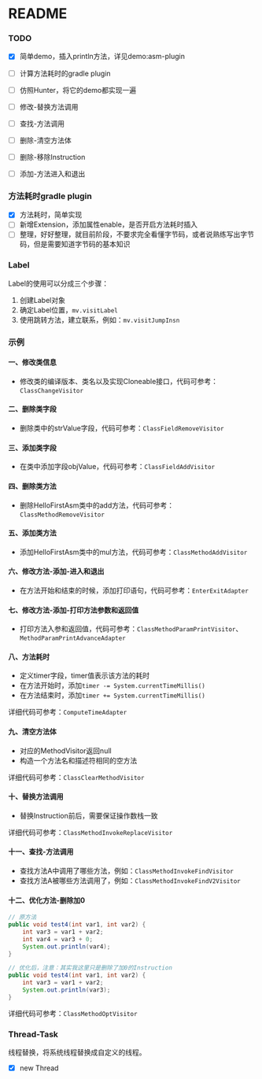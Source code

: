 # README    



### TODO   

- [x] 简单demo，插入println方法，详见demo:asm-plugin
- [ ] 计算方法耗时的gradle plugin
- [ ] 仿照Hunter，将它的demo都实现一遍
- [ ] 修改-替换方法调用
- [ ] 查找-方法调用
- [ ] 删除-清空方法体
- [ ] 删除-移除Instruction
- [ ] 添加-方法进入和退出


### 方法耗时gradle plugin      

- [x] 方法耗时，简单实现
- [ ] 新增Extension，添加属性enable，是否开启方法耗时插入
- [ ] 整理，好好整理，就目前阶段，不要求完全看懂字节码，或者说熟练写出字节码，但是需要知道字节码的基本知识

### Label    
Label的使用可以分成三个步骤：
1. 创建Label对象
2. 确定Label位置，`mv.visitLabel`
3. 使用跳转方法，建立联系，例如：`mv.visitJumpInsn`

### 示例   
#### 一、修改类信息    
- 修改类的编译版本、类名以及实现Cloneable接口，代码可参考：`ClassChangeVisitor`   
#### 二、删除类字段  
- 删除类中的strValue字段，代码可参考：`ClassFieldRemoveVisitor`  
#### 三、添加类字段    
- 在类中添加字段objValue，代码可参考：`ClassFieldAddVisitor`       
#### 四、删除类方法   
- 删除HelloFirstAsm类中的add方法，代码可参考：`ClassMethodRemoveVisitor`    
#### 五、添加类方法    
- 添加HelloFirstAsm类中的mul方法，代码可参考：`ClassMethodAddVisitor`
#### 六、修改方法-添加-进入和退出
- 在方法开始和结束的时候，添加打印语句，代码可参考：`EnterExitAdapter`  

#### 七、修改方法-添加-打印方法参数和返回值 
- 打印方法入参和返回值，代码可参考：`ClassMethodParamPrintVisitor`、`MethodParamPrintAdvanceAdapter`   
  
#### 八、方法耗时     
- 定义timer字段，timer值表示该方法的耗时
- 在方法开始时，添加`timer -= System.currentTimeMillis()`
- 在方法结束时，添加`timer += System.currentTimeMillis()`

详细代码可参考：`ComputeTimeAdapter`

#### 九、清空方法体     
- 对应的MethodVisitor返回null
- 构造一个方法名和描述符相同的空方法   

详细代码可参考：`ClassClearMethodVisitor`

#### 十、替换方法调用   
- 替换Instruction前后，需要保证操作数栈一致   

详细代码可参考：`ClassMethodInvokeReplaceVisitor`   

#### 十一、查找-方法调用        
- 查找方法A中调用了哪些方法，例如：`ClassMethodInvokeFindVisitor`
- 查找方法A被哪些方法调用了，例如：`ClassMethodInvokeFindV2Visitor`   

#### 十二、优化方法-删除加0   
```Java
// 原方法
public void test4(int var1, int var2) {
    int var3 = var1 + var2;
    int var4 = var3 + 0;
    System.out.println(var4);
}

// 优化后，注意：其实我这里只是删除了加0的Instruction
public void test4(int var1, int var2) {
    int var3 = var1 + var2;
    System.out.println(var3);
}
```  
详细代码可参考：`ClassMethodOptVisitor` 

### Thread-Task  
线程替换，将系统线程替换成自定义的线程。
- [x] new Thread